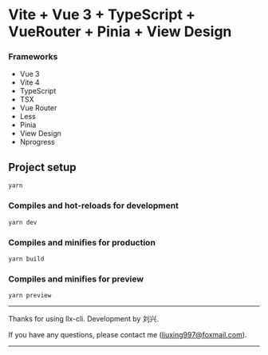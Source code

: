 # Vite +  Vue 3 + TypeScript + VueRouter +  Pinia + View Design

### Frameworks

- Vue 3
- Vite 4
- TypeScript
- TSX
- Vue Router
- Less
- Pinia
- View Design
- Nprogress

## Project setup
```
yarn
```

### Compiles and hot-reloads for development
```
yarn dev
```

### Compiles and minifies for production
```
yarn build
```

### Compiles and minifies for preview
```
yarn preview
```

---
Thanks for using llx-cli. Development by 刘兴.

If you have any questions, please contact me (liuxing997@foxmail.com).

---



